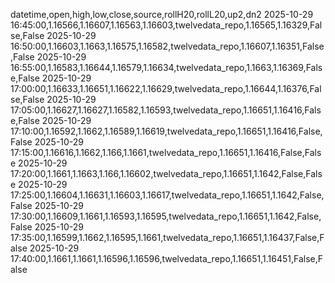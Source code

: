 datetime,open,high,low,close,source,rollH20,rollL20,up2,dn2
2025-10-29 16:45:00,1.16566,1.16607,1.16563,1.16603,twelvedata_repo,1.16565,1.16329,False,False
2025-10-29 16:50:00,1.16603,1.1663,1.16575,1.16582,twelvedata_repo,1.16607,1.16351,False,False
2025-10-29 16:55:00,1.16583,1.16644,1.16579,1.16634,twelvedata_repo,1.1663,1.16369,False,False
2025-10-29 17:00:00,1.16633,1.16651,1.16622,1.16629,twelvedata_repo,1.16644,1.16376,False,False
2025-10-29 17:05:00,1.16627,1.16627,1.16582,1.16593,twelvedata_repo,1.16651,1.16416,False,False
2025-10-29 17:10:00,1.16592,1.1662,1.16589,1.16619,twelvedata_repo,1.16651,1.16416,False,False
2025-10-29 17:15:00,1.16616,1.1662,1.166,1.1661,twelvedata_repo,1.16651,1.16416,False,False
2025-10-29 17:20:00,1.1661,1.1663,1.166,1.16602,twelvedata_repo,1.16651,1.1642,False,False
2025-10-29 17:25:00,1.16604,1.16631,1.16603,1.16617,twelvedata_repo,1.16651,1.1642,False,False
2025-10-29 17:30:00,1.16609,1.1661,1.16593,1.16595,twelvedata_repo,1.16651,1.1642,False,False
2025-10-29 17:35:00,1.16599,1.1662,1.16595,1.1661,twelvedata_repo,1.16651,1.16437,False,False
2025-10-29 17:40:00,1.1661,1.1661,1.16596,1.16596,twelvedata_repo,1.16651,1.16451,False,False
